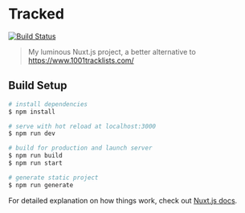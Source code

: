 # Tracked
[![Build Status](https://travis-ci.com/RoyAppeldoorn/tracked.svg?branch=master)](https://travis-ci.com/RoyAppeldoorn/tracked)
> My luminous Nuxt.js project, a better alternative to https://www.1001tracklists.com/

## Build Setup

```bash
# install dependencies
$ npm install

# serve with hot reload at localhost:3000
$ npm run dev

# build for production and launch server
$ npm run build
$ npm run start

# generate static project
$ npm run generate
```

For detailed explanation on how things work, check out [Nuxt.js docs](https://nuxtjs.org).
